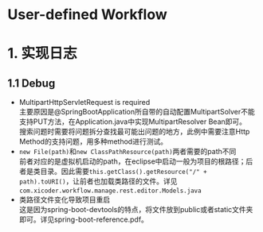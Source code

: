 # User-defined Workflow

# 1. 实现日志
## 1.1 Debug
* MultipartHttpServletRequest is required  
  主要原因是@SpringBootApplication所自带的自动配置MultipartSolver不能支持PUT方法，在Application.java中实现MultipartResolver Bean即可。  
  搜索问题时需要将问题拆分查找最可能出问题的地方，此例中需要注意Http Method的支持问题，用多种method进行测试。
* `new File(path)`和`new ClassPathResource(path)`两者需要的path不同  
  前者对应的是虚拟机启动的path，在eclipse中启动一般为项目的根路径；后者是类目录。因此需要`this.getClass().getResource("/" + path).toURI()`，让前者也加载类路径的文件。详见`com.xicoder.workflow.manage.rest.editor.Models.java`
* 类路径文件变化导致项目重启  
  这是因为spring-boot-devtools的特点，将文件放到public或者static文件夹即可。详见spring-boot-reference.pdf。


